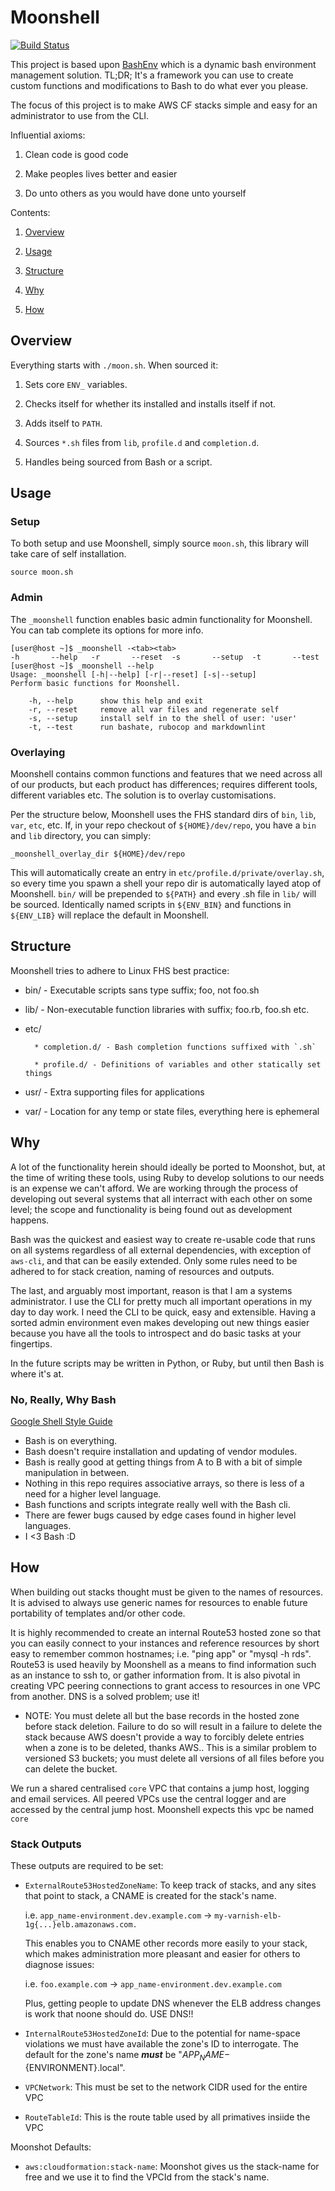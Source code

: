 # Moonshell

[![Build Status](https://travis-ci.org/communityds/moonshell.svg?branch=master)](https://travis-ci.org/communityds/moonshell)

This project is based upon [BashEnv](https://github.com/pingram3030/bashenv)
which is a dynamic bash environment management solution. TL;DR; It's a
framework you can use to create custom functions and modifications to Bash to
do what ever you please.

The focus of this project is to make AWS CF stacks simple and easy for an
administrator to use from the CLI.

Influential axioms:

1. Clean code is good code

1. Make peoples lives better and easier

1. Do unto others as you would have done unto yourself

Contents:

1. [Overview](#overview)

1. [Usage](#usage)

1. [Structure](#structure)

1. [Why](#why)

1. [How](#how)

## Overview

Everything starts with `./moon.sh`. When sourced it:

1. Sets core `ENV_` variables.

1. Checks itself for whether its installed and installs itself if not.

1. Adds itself to `PATH`.

1. Sources `*.sh` files from `lib`, `profile.d` and `completion.d`.

1. Handles being sourced from Bash or a script.

## Usage

### Setup

To both setup and use Moonshell, simply source `moon.sh`, this library will
take care of self installation.

```
source moon.sh
```

### Admin

The `_moonshell` function enables basic admin functionality for Moonshell. You
can tab complete its options for more info.

```
[user@host ~]$ _moonshell -<tab><tab>
-h       --help   -r       --reset  -s       --setup  -t       --test
[user@host ~]$ _moonshell --help
Usage: _moonshell [-h|--help] [-r|--reset] [-s|--setup]
Perform basic functions for Moonshell.

    -h, --help      show this help and exit
    -r, --reset     remove all var files and regenerate self
    -s, --setup     install self in to the shell of user: 'user'
    -t, --test      run bashate, rubocop and markdownlint
```

### Overlaying

Moonshell contains common functions and features that we need across all of our
products, but each product has differences; requires different tools, different
variables etc. The solution is to overlay customisations.

Per the structure below, Moonshell uses the FHS standard dirs of `bin`, `lib`,
`var`, `etc`, etc. If, in your repo checkout of `${HOME}/dev/repo`, you have a
`bin` and `lib` directory, you can simply:

`_moonshell_overlay_dir ${HOME}/dev/repo`

This will automatically create an entry in `etc/profile.d/private/overlay.sh`,
so every time you spawn a shell your repo dir is automatically layed atop of
Moonshell. `bin/` will be prepended to `${PATH}` and every .sh file in `lib/`
will be sourced. Identically named scripts in `${ENV_BIN}` and functions in
`${ENV_LIB}` will replace the default in Moonshell.

## Structure

Moonshell tries to adhere to Linux FHS best practice:

* bin/ - Executable scripts sans type suffix; foo, not foo.sh

* lib/ - Non-executable function libraries with suffix; foo.rb, foo.sh etc.

* etc/

        * completion.d/ - Bash completion functions suffixed with `.sh`

        * profile.d/ - Definitions of variables and other statically set things

* usr/ - Extra supporting files for applications

* var/ - Location for any temp or state files, everything here is ephemeral

## Why

A lot of the functionality herein should ideally be ported to Moonshot, but, at
the time of writing these tools, using Ruby to develop solutions to our needs
is an expense we can't afford. We are working through the process of developing
out several systems that all interract with each other on some level; the scope
and functionality is being found out as development happens.

Bash was the quickest and easiest way to create re-usable code that runs on all
systems regardless of all external dependencies, with exception of `aws-cli`,
and that can be easily extended. Only some rules need to be adhered to for
stack creation, naming of resources and outputs.

The last, and arguably most important, reason is that I am a systems
administrator. I use the CLI for pretty much all important operations in my day
to day work. I need the CLI to be quick, easy and extensible. Having a sorted
admin environment even makes developing out new things easier because you have
all the tools to introspect and do basic tasks at your fingertips.

In the future scripts may be written in Python, or Ruby, but until then Bash
is where it's at.

### No, Really, Why Bash

[Google Shell Style Guide](https://google.github.io/styleguide/shell.xml?showone=File_Extensions#File_Extensions)

* Bash is on everything.
* Bash doesn't require installation and updating of vendor modules.
* Bash is really good at getting things from A to B with a bit of simple
  manipulation in between.
* Nothing in this repo requires associative arrays, so there is less of a need
  for a higher level language.
* Bash functions and scripts integrate really well with the Bash cli.
* There are fewer bugs caused by edge cases found in higher level languages.
* I <3 Bash :D

## How

When building out stacks thought must be given to the names of resources. It is
advised to always use generic names for resources to enable future portability
of templates and/or other code.

It is highly recommended to create an internal Route53 hosted zone so that you
can easily connect to your instances and reference resources by short easy to
remember common hostnames; i.e. "ping app" or "mysql -h rds". Route53 is used
heavily by Moonshell as a means to find information such as an instance to
ssh to, or gather information from. It is also pivotal in creating VPC peering
connections to grant access to resources in one VPC from another. DNS is a
solved problem; use it!

* NOTE: You must delete all but the base records in the hosted zone before
  stack deletion. Failure to do so will result in a failure to delete the stack
  because AWS doesn't provide a way to forcibly delete entries when a zone is
  to be deleted, thanks AWS.. This is a similar problem to versioned S3
  buckets; you must delete all versions of all files before you can delete the
  bucket.

We run a shared centralised `core` VPC that contains a jump host, logging and
email services. All peered VPCs use the central logger and are accessed by the
central jump host. Moonshell expects this vpc be named `core`

### Stack Outputs

These outputs are required to be set:

* `ExternalRoute53HostedZoneName`: To keep track of stacks, and any sites that
  point to stack, a CNAME is created for the stack's name.

  i.e. `app_name-environment.dev.example.com` -> `my-varnish-elb-1g{...}elb.amazonaws.com.`

  This enables you to CNAME other records more easily to your stack, which
  makes administration more pleasant and easier for others to diagnose issues:

  i.e. `foo.example.com` -> `app_name-environment.dev.example.com`

  Plus, getting people to update DNS whenever the ELB address changes is work
  that noone should do. USE DNS!!

* `InternalRoute53HostedZoneId`: Due to the potential for name-space violations
  we must have available the zone's ID to interrogate. The default for the
  zone's name ***must*** be "${APP_NAME}-${ENVIRONMENT}.local".

* `VPCNetwork`: This must be set to the network CIDR used for the entire VPC

* `RouteTableId`: This is the route table used by all primatives insiide the VPC

Moonshot Defaults:

* `aws:cloudformation:stack-name`: Moonshot gives us the stack-name for free
  and we use it to find the VPCId from the stack's name.

